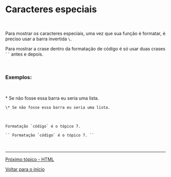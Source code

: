 # Caracteres especiais

<br>

Para mostrar os caracteres especiais, uma vez que sua função é formatar, é preciso usar a barra invertida `\`.

Para mostrar a crase dentro da formatação de código é só usar duas crases ` `` ` antes e depois.

<br>
  
### Exemplos:  

<br>

\* Se não fosse essa barra eu seria uma lista.  

`\* Se não fosse essa barra eu seria uma lista.`  

<br>

`` Formatação `código` é o tópico 7. ``  

```
`` Formatação `código` é o tópico 7. ``
```

<br>

---  
  
[Próximo tópico - HTML](tópicos/HTML.md)  
  
[Voltar para o início](../README.md)  